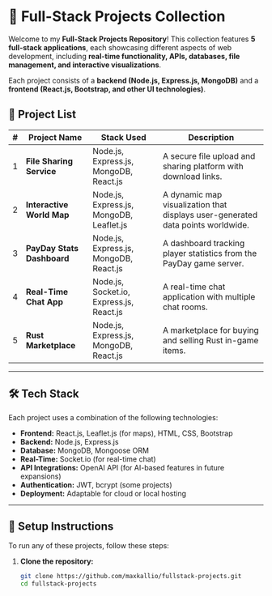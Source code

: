 # 🚀 Full-Stack Projects Collection  

Welcome to my **Full-Stack Projects Repository**! This collection features **5 full-stack applications**, each showcasing different aspects of web development, including **real-time functionality, APIs, databases, file management, and interactive visualizations**.  

Each project consists of a **backend (Node.js, Express.js, MongoDB)** and a **frontend (React.js, Bootstrap, and other UI technologies)**.  

## 📁 **Project List**  
| #  | Project Name                     | Stack Used                                  | Description |
|----|-----------------------------------|--------------------------------------------|-------------|
| 1  | **File Sharing Service**         | Node.js, Express.js, MongoDB, React.js    | A secure file upload and sharing platform with download links. |
| 2  | **Interactive World Map**        | Node.js, Express.js, MongoDB, Leaflet.js  | A dynamic map visualization that displays user-generated data points worldwide. |
| 3  | **PayDay Stats Dashboard**       | Node.js, Express.js, MongoDB, React.js    | A dashboard tracking player statistics from the PayDay game server. |
| 4  | **Real-Time Chat App**           | Node.js, Socket.io, Express.js, React.js  | A real-time chat application with multiple chat rooms. |
| 5  | **Rust Marketplace**             | Node.js, Express.js, MongoDB, React.js    | A marketplace for buying and selling Rust in-game items. |

---

## 🛠️ **Tech Stack**  
Each project uses a combination of the following technologies:  

- **Frontend:** React.js, Leaflet.js (for maps), HTML, CSS, Bootstrap  
- **Backend:** Node.js, Express.js  
- **Database:** MongoDB, Mongoose ORM  
- **Real-Time:** Socket.io (for real-time chat)  
- **API Integrations:** OpenAI API (for AI-based features in future expansions)  
- **Authentication:** JWT, bcrypt (some projects)  
- **Deployment:** Adaptable for cloud or local hosting  

---

## 🚀 **Setup Instructions**  
To run any of these projects, follow these steps:  

1. **Clone the repository:**  
   ```bash
   git clone https://github.com/maxkallio/fullstack-projects.git
   cd fullstack-projects
